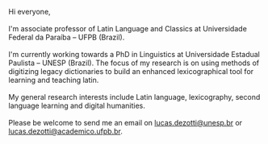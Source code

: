 Hi everyone,<br/><br/>
I'm associate professor of Latin Language and Classics at Universidade Federal da Paraíba – UFPB (Brazil).<br/><br/>
I'm currently working towards a PhD in Linguistics at Universidade Estadual Paulista – UNESP (Brazil). 
The focus of my research is on using methods of digitizing legacy dictionaries to build an enhanced lexicographical tool for learning and teaching latin.<br/><br/>
My general research interests include Latin language, lexicography, second language learning and digital humanities.<br/><br/>
Please be welcome to send me an email on lucas.dezotti@unesp.br or lucas.dezotti@academico.ufpb.br.

<!---
lucascdz/lucascdz is a ✨ special ✨ repository because its `README.md` (this file) appears on your GitHub profile.
You can click the Preview link to take a look at your changes.
--->
